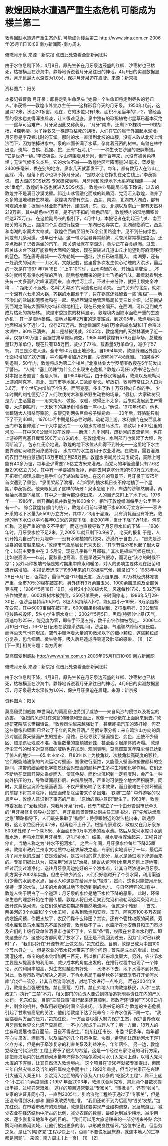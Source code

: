 # 敦煌因缺水遭遇严重生态危机 可能成为楼兰第二

敦煌因缺水遭遇严重生态危机 可能成为楼兰第二
http://www.sina.com.cn 2006年05月11日10:09 南方新闻网-南方周末


俯瞰月牙泉 来源：新京报
点击此处查看全部新闻图片




由于水位急剧下降，4月8日，原先生长在月牙泉边茂盛的红柳、沙枣树也已枯死，枯枝横亘在沙海中，静静地诉说着月牙泉往日的神话。4月9日的实测数据显示，月牙泉最大水深仅为1.0米，保护月牙泉迫在眉睫。来源：新京报





资料图片：阳关


本报记者曹勇
月牙泉：即将走到生命尽头
“她像一个生命即将走到尽头的老妇人。”李茂锦——敦煌市外宣办主任——这样形容今天的月牙泉。
1950年代前，这里深12米，水面20多亩。现在，它的水位只有1米，面积不足当年的1／2。曾经晶莹的泉水也变得浑浊黯淡，让人很难见底。泉中独有的珍稀植物七星草已基本灭绝——这草可治难产，月牙泉因此又称药泉。
“月牙”南岸，还剩下13棵树——9棵胡杨，4棵老柳。为了挽救又一棵即将枯死的胡杨，人们在它的躯干外围起水泥墙。
月牙泉是李茂锦儿时的天堂。那时的水一直漫到北坡的山腰，没有人敢从北坡上滑沙而下，因为怕掉进水中。泉的四面长满了水草，孕育着茂密的树林。鸟兽在林中出没，斑鸠、白鹤、狐狸、蛇，还有“石龙儿”——一种生长在沙里的肥胖蜥蜴。
“它是世界一绝。”李茂锦说。沙山包围着月牙泉，但千百年来，水没有被黄色掩埋；无论气候多么炎热，它的水位不减——敦煌地区年降雨量34毫米，蒸发量2400多毫米，换在别的地方，泉水几天就蒸发干了。每年，都有数万人在沙山上面踩、滑，但落下的沙也填不掉月牙泉。
“是缺水让它挣扎在死亡线上。”李茂锦说。
四大湖的SOS状态
专家研究表明，月牙泉和敦煌地下水系紧密相连——泉水“垂危”，敦煌的生态也就进入SOS状态。
敦煌林业局副局长张玉玲说，过去的敦煌并不是满目沙漠戈壁。祁连山冰雪融化而成的疏勒河、党河汇入敦煌，滋养了众多的湿地和野生林地。
敦煌境内曾有东湖、西湖、南湖、北湖四大湖泊，都有可观的水量；据当地林业部门统计，建国初，东、西、北湖以及南山一带有天然林219万亩，其中胡杨林4万亩，是不折不扣的“绿色屏障”。敦煌境内的湿地面积曾经达375万亩。
在这位副局长的指引下，4月中旬，本报记者在北起玉门关、南至阳关的地界上，围绕四个湖泊进行探查——东湖已名存实亡，北湖濒临消亡，西湖和南湖的水面大大缩减。
敦煌往西南至阳关70余公里路途中，见不到任何绿色，间或有几条河道，也早已干涸。这一带沙尘暴异常频繁，龙卷风常常横扫路面，还差点掀翻了记者乘坐的汽车。
阳关遗址就在南湖边，黄沙正在吞食绿洲。过去，阳关烽火台下就可能看到大面积的湖水，现在要转过几道山丘才能望到野麻湾残存的蓝色。而在唐寿昌城——汉龙勒城——遗址，沙丘已破墙而入。
南湖旁，还有一处消失的河流——山水沟。文献记载，这里曾多次发生惊心动魄的大洪水，最后的一次是在1967 年7月18日：“上午10时许，山水沟里的水，开始由清变浊……不多时就听见有洪水咆哮的声响，随后卷地而来的是尘土飞扬的气味，跟着就看到水头有一丈多高的洪峰滚滚而来，直冲拦河土坝，不过十来分钟，就把土坝完全冲垮……”
距阳关不远处，名叫“大沟水”的河流也已经消失。
玉门关外的北湖，就如一个深有六七米的大锅，齐锅的水都煮干了，只在锅底还残留着一些“浆糊”——地下渗出的盐碱和泥浆搅和在一起。另据西湖湿地管理局局长吴三雄介绍，以前南湖到西湖之间有大面积的水域和湿地相连，现在已完全隔开。在西湖，可以见到成片成片枯死的胡杨林。
敦煌市委提供的材料显示，敦煌境内因缺水面临严重的生态危机：
其一是湿地萎缩。湿地以每年2万亩的速度递减，到2005年，敦煌境内湿地面积减少了近1／3，仅存270万亩。敦煌绿洲区内的1万余亩咸水湖和1千余亩淡水湖中，80％已消失。
其二是植被锐减。2005年，敦煌境内的天然林消失了近一半，仅存130万亩；而据甘肃草原队调查，1965 年时敦煌有576万亩草场，总载畜量12万羊单位，现在只有135万亩，减少了77％，载畜量5万羊单位，减少了57 ％。
其三是沙进人退。全市有50万亩土地沙化，自1994年来，敦煌绿洲区外围沙化面积增加了20万亩，平均每年增加近2万亩，沙漠吃掉了4米绿洲。
“如果得不到遏制，50年内，敦煌将成为第二个楼兰。”北京林业大学罗菊春教授在5年前发出了警告。
“人祸”
“塞上明珠”为什么会出现生态危机？敦煌市现任市委书记包东红对本报记者直言：全是人祸。
自1950年代后，由于移民等因素，敦煌以及疏勒河上游的阿克塞、肃北、玉门市等地区人口急剧增长。解放初，敦煌市常住总人口为3.6万，半个世纪内增加了4倍多，而阿克塞，多出了数十万双伸向自然的手。
少年时期的刘礼德见证了人们砍伐树木和猎杀野生动物的场景。“最初，大家砍树只是为了生活需要——用来烧火、做饭、取暖，砍得还不太多，后来就发展到生产需要，大炼钢铁时，一天砍下的胡杨树堆得像一座小山。”他说。1970年代初，他也曾跟随大人猎杀野骆驼，亲眼见到两头巨兽被子弹毙命——30年后，野骆驼只剩下了不到40峰。
1970年代中期是标志性时段。疏勒河上游，水利部门在安西县和玉门市各自修建了一个大中型水库——双塔水库和昌马水库，导致以下400公里的河段——其中300公里河段在敦煌——断流；几乎同时，疏勒河的支流党河，也在上游被阿克塞县截留500万立方米的水。在敦煌境内，水利部门也筑起了大坝，党河断流了。
包东红无奈地说，敦煌的地下水位从此得不到补充——这里地下水主要靠疏勒河和党河渗透补给。
水库中的水主要用于农业灌溉。在敦煌，需要灌溉的农田已经由最初的1.3万亩增加到38万亩。敦煌水务局局长马玉成说，实际上可能有40多万亩，每年至少需要2.5亿立方米来灌溉。而党河的年径流量只有2.6亿至2.99亿立方米，其中有一半要被蒸发掉，再除去阿克塞分流的500万立方米水。
开拓者们顺理成章地将手伸向了湖泊和湿地。在这样的背景下，月牙泉于1975年首次遭到了重创。“泉里架起了渡槽，4台8泵的抽水机日夜不停地抽了一个星期。”李茂锦说。他亲眼见到了这样的场景：泉水急剧下降，岸边的沙骤然崩塌，两台抽水机砸下泉底，其中之一至今都没挖出来。
人的目光又盯上了地下水。1976年——1986年，新开掘的机井数量为1800余个，相当于敦煌绿洲每平方公里至少有一个。
综合敦煌各部门的统计，敦煌市目前年采地下水6000万立方米——容许开采的地下水量为5500万立方米，其中2／3用于灌溉。
只有消耗而没有补充，敦煌的地下水位以平均每年0.2米的速度下降，到2001年，累计下降了近11米。包东红称，这是严重的“收支不平衡”。而这也直接导致了月牙泉水位的下降——1986年时，月牙泉水位不足2米，到2005 年就只剩下0.9米了。
老天的报复
于是，人们开始为自己的行为埋单——没有水和植物的约束，沙漠终于自由了。
“首先是沙尘暴的强度越来越大，”敦煌市气象局局长巴秀天说，“其季节性分布也起了很大变化：以前主要集中在 3-5月份，现在几乎每个月都有。”
其次是极端气候在增加。比如说高温——以前，夏秋虽也高温，但是早晚天气很凉，而现在“该凉的时候不凉”；另外两种极端气候是短时期集中降水和暖冬，对人的影响主要体现在细菌和流行病增加。
本报记者选取了1980年来的几次极端气候，摘录如下：
1983年4月28日-5月1日，强霜冻，最低气温-11.9摄氏度，近万亩果园、32万株经济林冻害严重，全市70％的棉花被冻死，另外还有3万余亩玉米、1000余亩瓜菜及全部黄豆冻死；
1986年5月18日-19日，持续24小时8级大风，风速每秒17米，5.32万亩农作物受害，6000棵树木被刮倒，350只羊丢失，长时间停电；
1996年5月29-30日，强沙尘暴持续10小时，8级大风持续7小时，能见度小于10米，8万余亩棉花受灾，其中6000亩棉花被打死，6000亩果树被刮倒，270根电杆、20公里输电线路被毁坏，5名小学生落水身亡；
2002年5月5日，黑风(特强沙尘暴)天气，风速每秒25米，能见度为零，即伸手不见五指，数千亩农作物被刮走。
2006年4月10日-11日，16-17日(记者在敦煌采访期间)，沙尘暴，气温骤然降低8摄氏度。
而浮尘天气也在增加。空气中飘浮着大量的10微米以下的细小颗粒，这些颗粒成分复杂，包含细菌、微生物等，吸入后易造成呼吸道及肺部的感染。
[1]　[2]　[下一页]
相关专题：南方周末 

莫高窟受到威胁
http://www.sina.com.cn 2006年05月11日10:09 南方新闻网


俯瞰月牙泉 来源：新京报
点击此处查看全部新闻图片




由于水位急剧下降，4月8日，原先生长在月牙泉边茂盛的红柳、沙枣树也已枯死，枯枝横亘在沙海中，静静地诉说着月牙泉往日的神话。4月9日的实测数据显示，月牙泉最大水深仅为1.0米，保护月牙泉迫在眉睫。来源：新京报





资料图片：阳关


莫高窟受到威胁
举世闻名的莫高窟也受到了威胁——来自风沙的侵蚀以及粉尘的危害。
“强烈的风沙打在洞窟的雕像和壁画上，就像一张砂纸在上面磨来磨去。”敦煌研究院院长樊锦诗说，“敦煌风沙越来越强劲了，甚至能把汽车的漆打掉，何况这些雕像和壁画
已经过了千年的风吹日晒。”
另据专家分析：来自鸣沙山方向的风沙对崖面露天壁画产生的撞击、磨蚀，已经导致了壁画褪色、变色，还使不少窟区、窟顶遗址残败不堪，相当数量的窟顶被剥蚀，甚至会引起崖体的坍塌。
敦煌浮尘天气的增多对莫高窟的威胁也在加剧。观测表明，莫高窟窟区年降尘量已达到了惊人的地步——65.4t ·km-2，且83％以上为棱角状、次棱角状高硬度的颗粒，它们既能随湍急的气流运动对壁画、塑像进行磨蚀，又能侵入壁画和塑像颜料的空隙间，携带的细菌和化学物质还会对壁画的颜料产生多种生物和化学作用。它们还不断地在壁画开裂处乘虚而入，使其龟裂。而粉尘沉积到一定程度时，会产生一种向外挤压的力，导致壁画颜料层、白粉层脱落，严重时可使整个地大面积脱落。同时，大量粉尘沉降在壁画表面，不仅严重影响了艺术效果，而且很难在不损坏壁画的前提下将其清除掉，给壁画修复除尘带来许多困难。
铁腕“三禁”
中外游客的叹息声中，敦煌人意识到了事态的严重，“原始的保护意识”诞生了。1983年，敦煌市委发起了“爱我敦煌，秀我月牙泉”行动，还专门成立了一个由分管副市长牵头的“月牙泉修复领导办公室”。
月牙泉风景管理处副主任王建书说，在“先解决燃眉之急”策略指导下，人们最先采取了“掏泉”：将泉眼附近的淤沙挖出来，疏通泉眼，这让水位回升到4.2米，但再也不上升了。根据专家建议，政府又在月牙泉东500米处修了一个深 5米、水面面积50万平方米的蓄水池。然后从党河水库引水到蓄水池，再将水压到月牙泉里，这叫“补水”。结果，泉水变得浑浊起来，工程只好停止，当地人称之为“井水不犯河水”。
之后十年间，月牙泉水位每年下降25厘米。敦煌市政府兰州水文地质中心征求解决之道，专家们实地调研了一年，最后弄清了月牙泉的成因：它是残留河，是古河段的露头部分，泉水是通过地下渗透而来的。专家们据此认为，应采用“渗透法”治泉，建议从党河引水至月牙泉上游地带，经过沉淀过滤净化，送往月牙泉周边挖好的三个渗水点，让其自然渗透进月牙泉。此方案于2002年实施，但由于缺少资金，人们只好临时开了个引水渠，利用渠道引少量的水到渗水点，当地人称这是在给月牙泉“输液”。然而，这也只能使月牙泉保持一定的水位，过多的水会通过地下渗透到别的地方。
与自然博弈的过程中，敦煌人终于明白了一个道理：月牙泉的水位是地下水位下降的恶果。
此时，环保和生态的理念开始在中国传播。敦煌人将目光汇聚到党河和疏勒河这两条河流上：放开这两条河流，让它们像解放初期那样自然地流淌。
但这是个难题——首先，两条河的3个水库和1个分水工程，关系到敦煌和安西、玉门、阿克塞100多万农民的吃饭问题，你把水放了，农民们靠什么种田？其次，还有个管辖权限的问题，双塔水库和昌马水库首先不属敦煌管，敦煌做不了主，水库所在地安西县和玉门市以及它们的上级行政单位酒泉市也做不了主，它属“条”管，权限在甘肃省水利厅。即使这些部门、这些地方都同意了放水了，但还是不能回到过去，因为“此时已非彼时”了。
“我们只好在‘开源节流’上做文章。”包东红说。目前，敦煌已成为中国100个节水县之一。
但是农业的节水技术带来了两个问题：首先是成本的增加，比如滴灌技术，每亩的成本会增加两三百元，所以推广起来难度颇大。另外，农业节水主要是从提高水的利用率、减少成本的角度出发的，在推行过程中出现了一个悖论，水的利用率越高，对生态就越没有好处——水渗不下去，地下水得不到补充。对此，敦煌市政府的解决之道是，下令水务局于每年秋冬非灌溉季节打开党河水库“弃水”一部分，让其自然流淌渗透，对地下水进行一点补充。
而在2004年9月，敦煌出台强硬措施，禁止垦荒、打井，禁止外地人口向敦煌移民，人称“三禁政策”。执行“ 三禁”不力，相关部门的负责人要受到包括追究刑事责任在内的严厉处罚。
包东红说，目前“三禁政策”推行起来还算顺利。市政府还“废掉”了300口机井，剩余的机井，争取用较短的时间全部关闭。
市委书记的压力
敦煌的生态危机引起了甘肃省高层的关注，他们给敦煌下达了死命令：不许水位再下降一寸。
“我面临着两方面的压力，”包东红说，“一方面要尽最大努力保护生态，保护世界奇观月牙泉和世界文化遗产莫高窟，一不小心就成千古罪人了；另一方面，18万人的生存和发展也摆在面前，日夜不得安生。”
包东红任市长、市委书记多年，每年都在向甘肃省、酒泉市，以及临近的几个县市争取、协商，希望能让疏勒河水下泻1亿立方米，但是由于牵涉复杂的利害关系及利益冲突，年年落空。
另一边，敦煌党政在“引哈济党”工程上寄予了很大的希望，这是一个经过专家论证的可行方案，即把青海境内的比疏勒河水量丰沛得多的哈尔腾河河水引入党河上游，以增大党河水库的下泻量，让其自然流入敦煌境内。
这个项目在1958年就被专家提出，但因三年自然灾害以及当年的归属权之争而中止；1992年重提，但当时甘肃正在兴建引大通河入秦王川、引洮河入定西的两个涉及人口众多的“吃饭大工程”，顾不上这个“小工程”而再度搁浅；1997 年至2003年，敦煌联合阿克塞、肃北两个县数次提出申报，过程异常艰难。
这样的项目通常要过“专家关”、“审批关”，还有“钱关”。专家的论证非同小可，一直到2005年，引哈济党工程终于通过了“专家关”，但是还没有得到水利部和
国家发改委的批准。
“我们还轮不到为后面的‘钱关’发愁。”包东红说。在市委市政府的规划里，敦煌最终要实现产业结构调整，发展旅游业，减少农业在经济结构中所占的比例，减少农民的数量，最终达到减少耕地、减少用水、逐步恢复湿地和生态的目的。 “我们可以用大旅游赚来的一部分钱来补贴哈尔腾河和疏勒河流域，让他们放出更多的水，以形成良性循环。”这位书记说。但当务之急，是让“引哈济党”工程尽快上马，否则“不要说发展旅游，就连本地人的生存都是问题”。 来源：南方周末
[上一页]　[1]　[2]

